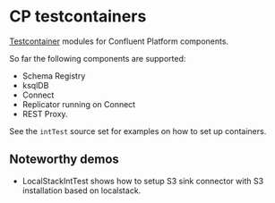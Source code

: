 # CP testcontainers

[Testcontainer](https://www.testcontainers.org/) modules for Confluent Platform components.

So far the following components are supported:

- Schema Registry
- ksqlDB
- Connect
- Replicator running on Connect
- REST Proxy.

See the `intTest` source set for examples on how to set up containers.

## Noteworthy demos
- LocalStackIntTest shows how to setup S3 sink connector with S3 installation based on localstack.